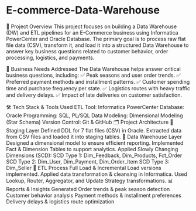 # E-commerce-Data-Warehouse
📌 Project Overview
This project focuses on building a Data Warehouse (DW) and ETL pipelines for an E-Commerce business using Informatica PowerCenter and Oracle Database. The primary goal is to process raw flat file data (CSV), transform it, and load it into a structured Data Warehouse to answer key business questions related to customer behavior, order processing, logistics, and payments.

🎯 Business Needs Addressed
      The Data Warehouse helps answer critical business questions, including:
      ✅ Peak seasons and user order trends.
      ✅ Preferred payment methods and installment patterns.
      ✅ Customer spending time and purchase frequency per state.
      ✅ Logistics routes with heavy traffic and delivery delays.
      ✅ Impact of late deliveries on customer satisfaction.
 
🛠️ Tech Stack & Tools Used
    ETL Tool: Informatica PowerCenter
    Database: Oracle
    Programming: SQL, PL/SQL
    Data Modeling: Dimensional Modeling (Star Schema)
    Version Control: Git & GitHub
🗂️ Project Architecture
📌 Staging Layer
    Defined DDL for 7 flat files (CSV) in Oracle.
    Extracted data from CSV files and loaded it into staging tables.
📌 Data Warehouse Layer
    Designed a dimensional model to ensure efficient reporting.
    Implemented Fact & Dimension Tables to support analytics.
    Applied Slowly Changing Dimensions (SCD):
    SCD Type 1: Dim_Feedback, Dim_Products, Fct_Order
    SCD Type 2: Dim_User, Dim_Payment, Dim_Order_Item
    SCD Type 3: Dim_Seller
📌 ETL Process
    Full Load & Incremental Load versions implemented.
    Applied data transformation & cleansing in Informatica.
    Used Lookup, Router, Aggregator, and Update Strategy transformations.
📊 Reports & Insights Generated
    Order trends & peak season detection
    Customer behavior analysis
    Payment methods & installment preferences
    Delivery delays & logistics route optimization
